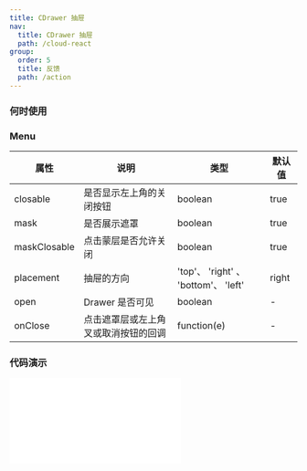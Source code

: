 ```yaml
---
title: CDrawer 抽屉
nav:
  title: CDrawer 抽屉
  path: /cloud-react
group:
  order: 5
  title: 反馈
  path: /action
---
```


### 何时使用

### Menu

| 属性        | 说明                 | 类型             | 默认值     |
| ----------- | -------------------- | ---------------- | ---------- |
| closable	      |是否显示左上角的关闭按钮		             | boolean |true    |
| mask  | 是否展示遮罩	         | boolean  | true      |
| maskClosable      |点击蒙层是否允许关闭	             | boolean  |true|
| placement  | 抽屉的方向	      | 'top'、 'right' 、 'bottom'、 'left' |   right    |
| open  | Drawer 是否可见   | boolean 	 |    -    |
| onClose  | 点击遮罩层或左上角叉或取消按钮的回调	              | function(e)	 |-        |


 ### 代码演示 
<embed src="@components/c-drawer/demos/basic.md" />

